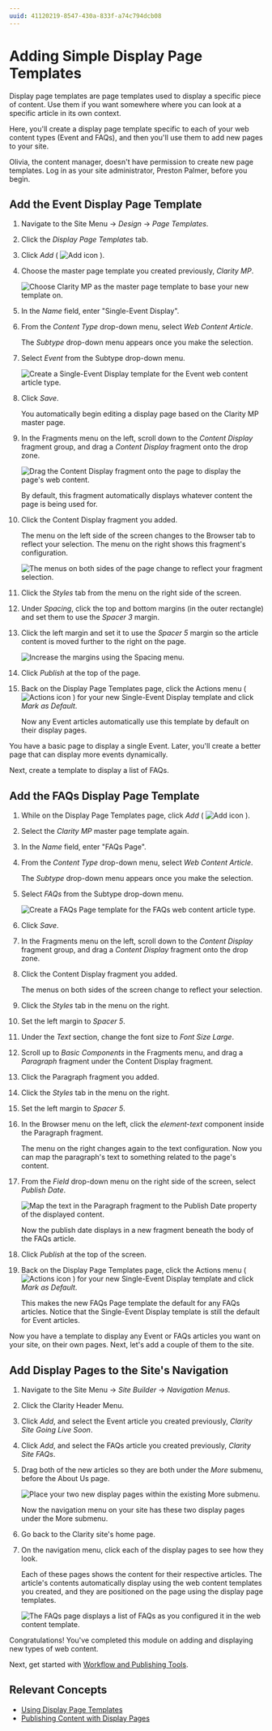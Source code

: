 ```yaml
---
uuid: 41120219-8547-430a-833f-a74c794dcb08
---
```

# Adding Simple Display Page Templates

Display page templates are page templates used to display a specific piece of content. Use them if you want somewhere where you can look at a specific article in its own context.

Here, you'll create a display page template specific to each of your web content types (Event and FAQs), and then you'll use them to add new pages to your site.

Olivia, the content manager, doesn't have permission to create new page templates. Log in as your site administrator, Preston Palmer, before you begin.

## Add the Event Display Page Template

1. Navigate to the Site Menu &rarr; *Design* &rarr; *Page Templates*.

1. Click the *Display Page Templates* tab.

1. Click *Add* ( ![Add icon](../../images/icon-add.png) ).

1. Choose the master page template you created previously, *Clarity MP*.

   ![Choose Clarity MP as the master page template to base your new template on.](./adding-simple-display-page-templates/images/01.png)

1. In the *Name* field, enter "Single-Event Display".

1. From the *Content Type* drop-down menu, select *Web Content Article*.

   The *Subtype* drop-down menu appears once you make the selection.

1. Select *Event* from the Subtype drop-down menu.

   ![Create a Single-Event Display template for the Event web content article type.](./adding-simple-display-page-templates/images/02.png)

1. Click *Save*.

   You automatically begin editing a display page based on the Clarity MP master page.

1. In the Fragments menu on the left, scroll down to the *Content Display* fragment group, and drag a *Content Display* fragment onto the drop zone.

   ![Drag the Content Display fragment onto the page to display the page's web content.](./adding-simple-display-page-templates/images/03.png)

   By default, this fragment automatically displays whatever content the page is being used for.

1. Click the Content Display fragment you added.

   The menu on the left side of the screen changes to the Browser tab to reflect your selection. The menu on the right shows this fragment's configuration.

   ![The menus on both sides of the page change to reflect your fragment selection.](./adding-simple-display-page-templates/images/04.png)

1. Click the *Styles* tab from the menu on the right side of the screen.

1. Under *Spacing*, click the top and bottom margins (in the outer rectangle) and set them to use the *Spacer 3* margin.

1. Click the left margin and set it to use the *Spacer 5* margin so the article content is moved further to the right on the page.

   ![Increase the margins using the Spacing menu.](./adding-simple-display-page-templates/images/05.png)

1. Click *Publish* at the top of the page.

1. Back on the Display Page Templates page, click the Actions menu ( ![Actions icon](../../images/icon-actions.png) ) for your new Single-Event Display template and click *Mark as Default*.

   Now any Event articles automatically use this template by default on their display pages.

You have a basic page to display a single Event. Later, you'll create a better page that can display more events dynamically.

Next, create a template to display a list of FAQs.

## Add the FAQs Display Page Template

1. While on the Display Page Templates page, click *Add* ( ![Add icon](../../images/icon-add.png) ).

1. Select the *Clarity MP* master page template again.

1. In the *Name* field, enter "FAQs Page".

1. From the *Content Type* drop-down menu, select *Web Content Article*.

   The *Subtype* drop-down menu appears once you make the selection.

1. Select *FAQs* from the Subtype drop-down menu.

   ![Create a FAQs Page template for the FAQs web content article type.](./adding-simple-display-page-templates/images/06.png)

1. Click *Save*.

1. In the Fragments menu on the left, scroll down to the *Content Display* fragment group, and drag a *Content Display* fragment onto the drop zone.

1. Click the Content Display fragment you added.

   The menus on both sides of the screen change to reflect your selection.

1. Click the *Styles* tab in the menu on the right.

1. Set the left margin to *Spacer 5*.

1. Under the *Text* section, change the font size to *Font Size Large*.

1. Scroll up to *Basic Components* in the Fragments menu, and drag a *Paragraph* fragment under the Content Display fragment.

1. Click the Paragraph fragment you added.

1. Click the *Styles* tab in the menu on the right.

1. Set the left margin to *Spacer 5*.

1. In the Browser menu on the left, click the *element-text* component inside the Paragraph fragment.

   The menu on the right changes again to the text configuration. Now you can map the paragraph's text to something related to the page's content.

1. From the *Field* drop-down menu on the right side of the screen, select *Publish Date*.

   ![Map the text in the Paragraph fragment to the Publish Date property of the displayed content.](./adding-simple-display-page-templates/images/07.png)

   Now the publish date displays in a new fragment beneath the body of the FAQs article.

1. Click *Publish* at the top of the screen.

1. Back on the Display Page Templates page, click the Actions menu ( ![Actions icon](../../images/icon-actions.png) ) for your new Single-Event Display template and click *Mark as Default*.

   This makes the new FAQs Page template the default for any FAQs articles. Notice that the Single-Event Display template is still the default for Event articles.

Now you have a template to display any Event or FAQs articles you want on your site, on their own pages. Next, let's add a couple of them to the site.

## Add Display Pages to the Site's Navigation

1. Navigate to the Site Menu &rarr; *Site Builder* &rarr; *Navigation Menus*.

1. Click the Clarity Header Menu.

1. Click *Add*, and select the Event article you created previously, *Clarity Site Going Live Soon*.

1. Click *Add*, and select the FAQs article you created previously, *Clarity Site FAQs*.

1. Drag both of the new articles so they are both under the *More* submenu, before the About Us page.

   ![Place your two new display pages within the existing More submenu.](./adding-simple-display-page-templates/images/08.png)

   Now the navigation menu on your site has these two display pages under the More submenu.

1. Go back to the Clarity site's home page.

1. On the navigation menu, click each of the display pages to see how they look.

   Each of these pages shows the content for their respective articles. The article's contents automatically display using the web content templates you created, and they are positioned on the page using the display page templates.

   ![The FAQs page displays a list of FAQs as you configured it in the web content template.](./adding-simple-display-page-templates/images/09.png)

Congratulations! You've completed this module on adding and displaying new types of web content.

Next, get started with [Workflow and Publishing Tools](../workflow-and-publishing-tools.md).

## Relevant Concepts

* [Using Display Page Templates](https://learn.liferay.com/web/guest/w/dxp/site-building/displaying-content/using-display-page-templates)
* [Publishing Content with Display Pages](https://learn.liferay.com/web/guest/w/dxp/site-building/displaying-content/using-display-page-templates/publishing-content-with-display-pages)
